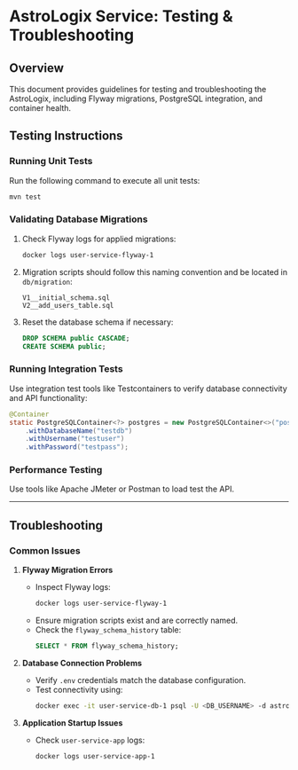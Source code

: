 # AstroLogix Service: Testing & Troubleshooting

## Overview
This document provides guidelines for testing and troubleshooting the AstroLogix, including Flyway migrations, PostgreSQL integration, and container health.

## Testing Instructions

### Running Unit Tests
Run the following command to execute all unit tests:
```bash
mvn test
```

### Validating Database Migrations
1. Check Flyway logs for applied migrations:
   ```bash
   docker logs user-service-flyway-1
   ```
2. Migration scripts should follow this naming convention and be located in `db/migration`:
   ```plaintext
   V1__initial_schema.sql
   V2__add_users_table.sql
   ```
3. Reset the database schema if necessary:
   ```sql
   DROP SCHEMA public CASCADE;
   CREATE SCHEMA public;
   ```

### Running Integration Tests
Use integration test tools like Testcontainers to verify database connectivity and API functionality:
```java
@Container
static PostgreSQLContainer<?> postgres = new PostgreSQLContainer<>("postgres:15")
    .withDatabaseName("testdb")
    .withUsername("testuser")
    .withPassword("testpass");
```

### Performance Testing
Use tools like Apache JMeter or Postman to load test the API.

---

## Troubleshooting

### Common Issues
1. **Flyway Migration Errors**
    - Inspect Flyway logs:
      ```bash
      docker logs user-service-flyway-1
      ```
    - Ensure migration scripts exist and are correctly named.
    - Check the `flyway_schema_history` table:
      ```sql
      SELECT * FROM flyway_schema_history;
      ```

2. **Database Connection Problems**
    - Verify `.env` credentials match the database configuration.
    - Test connectivity using:
      ```bash
      docker exec -it user-service-db-1 psql -U <DB_USERNAME> -d astrologix
      ```

3. **Application Startup Issues**
    - Check `user-service-app` logs:
      ```bash
      docker logs user-service-app-1
      ```

